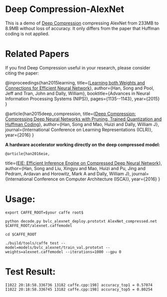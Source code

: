 # Deep Compression-AlexNet
This is a demo of [Deep Compression](http://arxiv.org/pdf/1510.00149v5.pdf) compressing AlexNet from 233MB to 8.9MB without loss of accuracy. It only differs from the paper that Huffman coding is not applied.

# Related Papers
If you find Deep Compression useful in your research, please consider citing the paper:

@inproceedings{han2015learning,
  title={[Learning both Weights and Connections for Efficient Neural Network](http://arxiv.org/pdf/1506.02626v3.pdf)},
  author={Han, Song and Pool, Jeff and Tran, John and Dally, William},
  booktitle={Advances in Neural Information Processing Systems (NIPS)},
  pages={1135--1143},
  year={2015}
}


@article{han2015deep_compression,
  title={[Deep Compression: Compressing Deep Neural Networks with Pruning, Trained Quantization and Huffman Coding](http://arxiv.org/pdf/1510.00149v5.pdf)},
  author={Han, Song and Mao, Huizi and Dally, William J},
  journal={International Conference on Learning Representations (ICLR)},
  year={2016}
}

**A hardware accelerator working directly on the deep compressed model:**

	@article{han2016eie,
  title={[EIE: Efficient Inference Engine on Compressed Deep Neural Network](http://arxiv.org/pdf/1602.01528v1.pdf)},
  author={Han, Song and Liu, Xingyu and Mao, Huizi and Pu, Jing and Pedram, Ardavan and Horowitz, Mark A and Dally, William J},
  journal={International Conference on Computer Architecture (ISCA)},
  year={2016}
}



# Usage:

    export CAFFE_ROOT=$your caffe root$

    python decode.py bvlc_alexnet_deploy.prototxt AlexNet_compressed.net $CAFFE_ROOT/alexnet.caffemodel 

    cd $CAFFE_ROOT

    ./build/tools/caffe test --model=models/bvlc_alexnet/train_val.prototxt --weights=alexnet.caffemodel --iterations=1000 --gpu 0


# Test Result:
	I1022 20:18:58.336736 13182 caffe.cpp:198] accuracy_top1 = 0.57074
	I1022 20:18:58.336745 13182 caffe.cpp:198] accuracy_top5 = 0.80254
